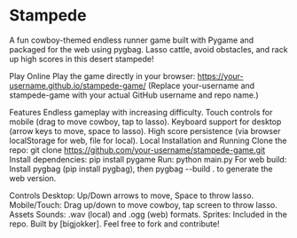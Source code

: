 # Stampede

A fun cowboy-themed endless runner game built with Pygame and packaged for the web using pygbag. Lasso cattle, avoid obstacles, and rack up high scores in this desert stampede!

Play Online
Play the game directly in your browser: https://your-username.github.io/stampede-game/ (Replace your-username and stampede-game with your actual GitHub username and repo name.)

Features
Endless gameplay with increasing difficulty.
Touch controls for mobile (drag to move cowboy, tap to lasso).
Keyboard support for desktop (arrow keys to move, space to lasso).
High score persistence (via browser localStorage for web, file for local).
Local Installation and Running
Clone the repo: git clone https://github.com/your-username/stampede-game.git
Install dependencies: pip install pygame
Run: python main.py
For web build: Install pygbag (pip install pygbag), then pygbag --build . to generate the web version.

Controls
Desktop: Up/Down arrows to move, Space to throw lasso.
Mobile/Touch: Drag up/down to move cowboy, tap screen to throw lasso.
Assets
Sounds: .wav (local) and .ogg (web) formats.
Sprites: Included in the repo.
Built by [bigjokker]. Feel free to fork and contribute!
